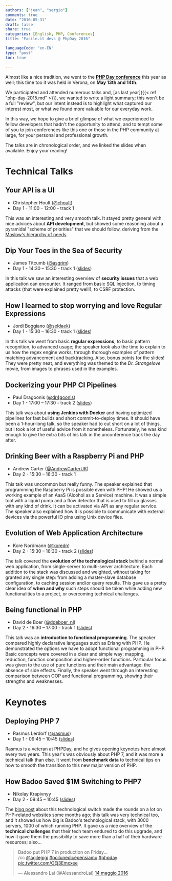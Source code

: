 ```yaml
---
authors: ["jean", "sergio"]
comments: true
date: "2016-05-31"
draft: false
share: true
categories: [English, PHP, Conferences]
title: "Facile.it devs @ PhpDay 2016"

languageCode: "en-EN"
type: "post"
toc: true

---
```

Almost like a nice tradition, we went to the **[PHP Day conference](http://2016.phpday.it/)** this year as well; this time too it was held in Verona, on **May 13th and 14th**. 

We participated and attended numerous talks and, [as last year]({{< ref "php-day-2015.md" >}}), we wanted to write a light summary; this won't be a full "review", but our intent instead is to highlight what captured our interest most, or what we found more valuable for our everyday work.

In this way, we hope to give a brief glimpse of what we experienced to fellow developers that hadn't the opportunity to attend, and to tempt some of you to join conferences like this one or those in the PHP community at large, for your personal and professional growth.

The talks are in chronological order, and we linked the slides when available. Enjoy your reading!

# Technical Talks
## Your API is a UI
 * Christopher Hoult ([@choult](http://twitter.com/choult))
 * Day 1 - 11:00 – 12:00 - track 1
 
This was an interesting and very smooth talk. It stayed pretty general with nice advices about **API development**, but showed some reasoning about a pyramidal "scheme of priorities" that we should follow, deriving from the [Maslow's hierarchy of needs](https://en.wikipedia.org/wiki/Maslow%27s_hierarchy_of_needs).

## Dip Your Toes in the Sea of Security
 * James Titcumb ([@asgrim](http://twitter.com/asgrim))
 * Day 1 - 14:30 – 15:30 - track 1 ([slides](http://www.slideshare.net/asgrim1/dip-your-toes-in-the-sea-of-security-phpday-2016))
 
In this talk we saw an interesting overview of **security issues** that a web application can encounter. It ranged from basic SQL injection, to timing attacks (that were explained pretty well!), to CSRF protection. 

## How I learned to stop worrying and love Regular Expressions 
 * Jordi Boggiano ([@seldaek](http://twitter.com/seldaek))
 * Day 1 - 15:30 – 16:30 - track 1 ([slides](http://slides.seld.be/?file=2016-05-13+How+I+learned+to+stop+worrying+and+love+Regular+Expressions.html))
 
In this talk we went from basic **regular expressions**, to basic pattern recognition, to advanced usage; the speaker took also the time to explain to us how the regex engine works, through thorough examples of pattern matching advancement and backtracking. Also, bonus points for the slides! They were pretty neat, and everything was themed to the _Dr. Strangelove_ movie, from images to phrases used in the examples.

## Dockerizing your PHP CI Pipelines
 * Paul Dragoonis ([@dr4goonis](http://twitter.com/dr4goonis))
 * Day 1 - 17:00 – 17:30 - track 2 ([slides](http://dragoonis.com/talks/phpday-may-2016/#/))

This talk was about **using Jenkins with Docker** and having optimized pipelines for fast builds and short commit-to-deploy times. It should have been a 1-hour-long talk, so the speaker had to cut short on a lot of things, but I took a lot of useful advice from it nonetheless. Fortunately, he was kind enough to give the extra bits of his talk in the unconference track the day after.  

## Drinking Beer with a Raspberry Pi and PHP
 * Andrew Carter ([@AndrewCarterUK](http://twitter.com/AndrewCarterUK))
 * Day 2 - 15:30 – 16:30 - track 1

This talk was uncommon but really funny. The speaker explained that programming the Raspberry Pi is possible even with PHP! He showed us a working example of an AaaS (Alcohol as a Service) machine. It was a simple tool with a liquid pump and a flow detector that is used to fill up glasses with any kind of drink. It can be activated via API as any regular service. The speaker also explained how it is possible to communicate with external devices via the powerful IO pins using Unix device files.

## Evolution of Web Application Architecture
 * Kore Nordmann ([@koredn](http://twitter.com/koredn))
 * Day 2 - 15:30 – 16:30 - track 2 ([slides](https://qafoo.com/resources/presentations/phpday_2016_2016/evolution_of_web_application_architecture.html))
 
The talk covered the **evolution of the technological stack** behind a normal web application, from single-server to multi-server architecture. Each addition to the stack was discussed and weighted, without taking for granted any single step: from adding a master-slave database configuration, to caching session and\or query results. This gave us a pretty clear idea of **when and why** such steps should be taken while adding new functionalities to a project, or overcoming technical challenges.

## Being functional in PHP
 * David de Boer ([@ddeboer_nl](http://twitter.com/ddeboer_nl))
 * Day 2 - 16:30 – 17:00 - track 1 ([slides](http://www.slideshare.net/boerdedavid/being-functional-in-php-php-day-italy-2016))

This talk was an **introduction to functional programming**. The speaker compared highly declarative languages such as Erlang with PHP. He demonstrated the options we have to adopt functional programming in PHP. Basic concepts were covered in a clear and simple way: mapping, reduction, function composition and higher-order functions. Particular focus was given to the use of pure functions and their main advantage: the absence of side effects. Finally, the speaker went through an interesting comparison between OOP and functional programming, showing their strengths and weaknesses.

# Keynotes
## Deploying PHP 7
 * Rasmus Lerdorf ([@rasmus](http://twitter.com/rasmus))
 * Day 1 - 09:45 – 10:45 ([slides](http://talks.php.net/phpday16#/))

Rasmus is a veteran at PHPDay, and he gives opening keynotes here almost every two years. This year's was obviously about PHP 7, and it was more a technical talk than else. It went from **benchmark data** to technical tips on how to smooth the transition to this new major version of PHP.

## How Badoo Saved $1M Switching to PHP7
 * Nikolay Krapivnyy
 * Day 2 - 09:45 – 10:45 ([slides](https://dl.dropboxusercontent.com/u/216377/verona_php_2.pdf))

The [blog post](https://techblog.badoo.com/blog/2016/03/14/how-badoo-saved-one-million-dollars-switching-to-php7/) about this technological switch made the rounds on a lot on PHP-related websites some months ago; this talk was very technical too, and it showed us how big is Badoo's technological stack, with 3000 servers, 1000 of which running PHP. It gave us a nice overview of the **technical challenges** that their tech team endured to do this upgrade, and how it gave them the possibility to save more than a half of their hardware resources; also...

<blockquote class="twitter-tweet" data-lang="it"><p lang="en" dir="ltr">Badoo put PHP 7 in production on Friday... <br>/cc <a href="https://twitter.com/agilegigi">@agilegigi</a> <a href="https://twitter.com/hashtag/poiluned%C3%ACcepensiamo?src=hash">#poilunedìcepensiamo</a> <a href="https://twitter.com/hashtag/phpday?src=hash">#phpday</a> <a href="https://t.co/OEj3Emxxee">pic.twitter.com/OEj3Emxxee</a></p>&mdash; Alessandro Lai (@AlessandroLai) <a href="https://twitter.com/AlessandroLai/status/731403882321063936">14 maggio 2016</a></blockquote>
<script async src="//platform.twitter.com/widgets.js" charset="utf-8"></script>
